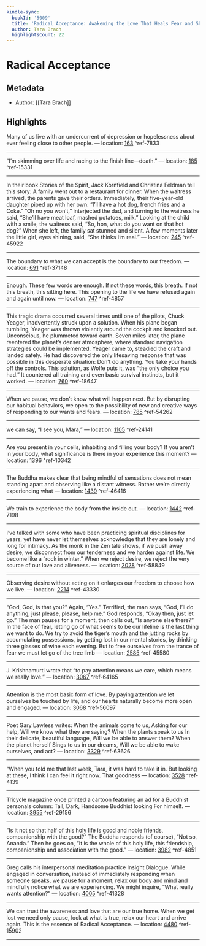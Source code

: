 ```yaml
---
kindle-sync:
  bookId: '5009'
  title: 'Radical Acceptance: Awakening the Love That Heals Fear and Shame'
  author: Tara Brach
  highlightsCount: 22
---
```

# Radical Acceptance
## Metadata
* Author: [[Tara Brach]]

## Highlights
Many of us live with an undercurrent of depression or hopelessness about ever feeling close to other people. — location: [163]() ^ref-7833

---
“I’m skimming over life and racing to the finish line—death.” — location: [185]() ^ref-15331

---
In their book Stories of the Spirit, Jack Kornfield and Christina Feldman tell this story: A family went out to a restaurant for dinner. When the waitress arrived, the parents gave their orders. Immediately, their five-year-old daughter piped up with her own: “I’ll have a hot dog, french fries and a Coke.” “Oh no you won’t,” interjected the dad, and turning to the waitress he said, “She’ll have meat loaf, mashed potatoes, milk.” Looking at the child with a smile, the waitress said, “So, hon, what do you want on that hot dog?” When she left, the family sat stunned and silent. A few moments later the little girl, eyes shining, said, “She thinks I’m real.” — location: [245]() ^ref-45922

---
The boundary to what we can accept is the boundary to our freedom. — location: [691]() ^ref-37148

---
Enough. These few words are enough. If not these words, this breath. If not this breath, this sitting here. This opening to the life we have refused again and again until now. — location: [747]() ^ref-4857

---
This tragic drama occurred several times until one of the pilots, Chuck Yeager, inadvertently struck upon a solution. When his plane began tumbling, Yeager was thrown violently around the cockpit and knocked out. Unconscious, he plummeted toward earth. Seven miles later, the plane reentered the planet’s denser atmosphere, where standard navigation strategies could be implemented. Yeager came to, steadied the craft and landed safely. He had discovered the only lifesaving response that was possible in this desperate situation: Don’t do anything. You take your hands off the controls. This solution, as Wolfe puts it, was “the only choice you had.” It countered all training and even basic survival instincts, but it worked. — location: [760]() ^ref-18647

---
When we pause, we don’t know what will happen next. But by disrupting our habitual behaviors, we open to the possibility of new and creative ways of responding to our wants and fears. — location: [785]() ^ref-54262

---
we can say, “I see you, Mara,” — location: [1105]() ^ref-24141

---
Are you present in your cells, inhabiting and filling your body? If you aren’t in your body, what significance is there in your experience this moment? — location: [1396]() ^ref-10342

---
The Buddha makes clear that being mindful of sensations does not mean standing apart and observing like a distant witness. Rather we’re directly experiencing what — location: [1439]() ^ref-46416

---
We train to experience the body from the inside out. — location: [1442]() ^ref-7198

---
I’ve talked with some who have been practicing spiritual disciplines for years, yet have never let themselves acknowledge that they are lonely and long for intimacy. As the monk in the Zen tale shows, if we push away desire, we disconnect from our tenderness and we harden against life. We become like a “rock in winter.” When we reject desire, we reject the very source of our love and aliveness. — location: [2028]() ^ref-58849

---
Observing desire without acting on it enlarges our freedom to choose how we live. — location: [2214]() ^ref-43330

---
“God, God, is that you?” Again, “Yes.” Terrified, the man says, “God, I’ll do anything, just please, please, help me.” God responds, “Okay then, just let go.” The man pauses for a moment, then calls out, “Is anyone else there?” In the face of fear, letting go of what seems to be our lifeline is the last thing we want to do. We try to avoid the tiger’s mouth and the jutting rocks by accumulating possessions, by getting lost in our mental stories, by drinking three glasses of wine each evening. But to free ourselves from the trance of fear we must let go of the tree limb — location: [2585]() ^ref-45580

---
J. Krishnamurti wrote that “to pay attention means we care, which means we really love.” — location: [3067]() ^ref-64165

---
Attention is the most basic form of love. By paying attention we let ourselves be touched by life, and our hearts naturally become more open and engaged. — location: [3068]() ^ref-56097

---
Poet Gary Lawless writes: When the animals come to us, Asking for our help, Will we know what they are saying? When the plants speak to us In their delicate, beautiful language, Will we be able to answer them? When the planet herself Sings to us in our dreams, Will we be able to wake ourselves, and act? — location: [3329]() ^ref-63626

---
“When you told me that last week, Tara, it was hard to take it in. But looking at these, I think I can feel it right now. That goodness — location: [3528]() ^ref-4139

---
Tricycle magazine once printed a cartoon featuring an ad for a Buddhist personals column: Tall, Dark, Handsome Buddhist looking For himself. — location: [3955]() ^ref-29156

---
“Is it not so that half of this holy life is good and noble friends, companionship with the good?” The Buddha responds (of course), “Not so, Ananda.” Then he goes on, “It is the whole of this holy life, this friendship, companionship and association with the good.” — location: [3982]() ^ref-4851

---
Greg calls his interpersonal meditation practice Insight Dialogue. While engaged in conversation, instead of immediately responding when someone speaks, we pause for a moment, relax our body and mind and mindfully notice what we are experiencing. We might inquire, “What really wants attention?” — location: [4005]() ^ref-41328

---
We can trust the awareness and love that are our true home. When we get lost we need only pause, look at what is true, relax our heart and arrive again. This is the essence of Radical Acceptance. — location: [4480]() ^ref-15902

---
